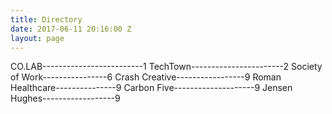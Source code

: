```yaml
---
title: Directory
date: 2017-06-11 20:16:00 Z
layout: page
---
```


CO.LAB-------------------------1
TechTown-----------------------2
Society of Work----------------6
Crash Creative-----------------9
Roman Healthcare---------------9
Carbon Five--------------------9
Jensen Hughes------------------9
